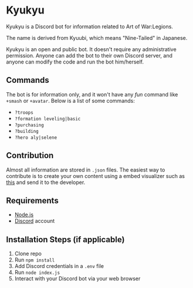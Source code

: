 
# Kyukyu

Kyukyu is a Discord bot for information related to
Art of War:Legions.

The name is derived from Kyuubi,
which means "Nine-Tailed" in Japanese.

Kyukyu is an open and public bot.
It doesn't require any administrative permission.
Anyone can add the bot to their own Discord server, and
anyone can modify the code and run the bot him/herself.

## Commands

The bot is for information only, and it won't have any *fun*
command like `+smash` or `+avatar`.
Below is a list of some commands:

- `?troops`
- `?formation leveling|basic`
- `?purchasing`
- `?building`
- `?hero aly|selene`

## Contribution

Almost all information are stored in `.json` files.
The easiest way to contribute is to create your own
content using a embed visualizer such as
[this](https://leovoel.github.io/embed-visualizer/)
and send it to the developer.

## Requirements

- [Node.js](http://nodejs.org/)
- [Discord](https://discordapp.com/) account

## Installation Steps (if applicable)

1. Clone repo
2. Run `npm install`
3. Add Discord credentials in a `.env` file
3. Run `node index.js`
4. Interact with your Discord bot via your web browser

